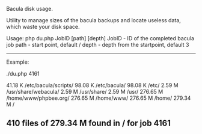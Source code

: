 Bacula disk usage.

Utility to manage sizes of the bacula backups and locate useless data, which waste your disk space.

Usage: php du.php JobID [path] [depth]
	JobID - ID of the completed bacula job
	path  - start point, default /
	depth - depth from the startpoint, default 3

---------------------------------------------------------------------------------------------
Example:

 ./du.php  4161 

 41.18 K        /etc/bacula/scripts/
 98.08 K        /etc/bacula/
 98.08 K        /etc/
  2.59 M        /usr/share/webacula/
  2.59 M        /usr/share/
  2.59 M        /usr/
276.65 M        /home/www/phpbee.org/
276.65 M        /home/www/
276.65 M        /home/
279.34 M        /

410 files of 279.34 M found in / for job 4161
---------------------------------------------------------------------------------------------
